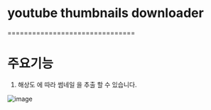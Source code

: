 # youtube thumbnails downloader
===============================



# 주요기능

1. 해상도 에 따라 썸네일 을 추출 할 수 있습니다.


![image](https://user-images.githubusercontent.com/11676387/68725661-73c1bf80-0602-11ea-8e89-3524a466928e.png)




